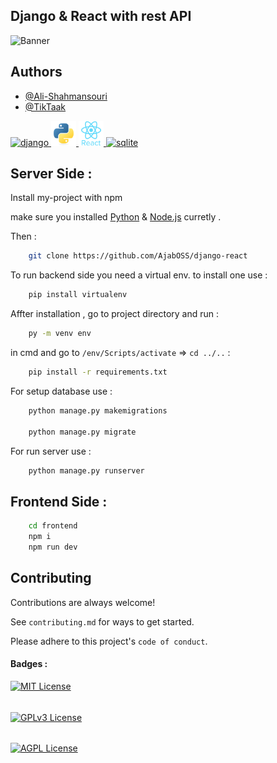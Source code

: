 
## Django & React with rest API
![Banner](https://i.ibb.co/gPcpKg2/django-react-header-51a983c82dcb.png)


## Authors

- [@Ali-Shahmansouri](https://github.com/Ali-Shahmansouri)
- [@TikTaak](https://www.github.com/tiktaak)


<p align="left"> <a href="https://www.python.org" target="_blank" rel="noreferrer"> <img src="https://cdn.worldvectorlogo.com/logos/django.svg" alt="django" width="40" height="40"/>
<img src="https://raw.githubusercontent.com/devicons/devicon/master/icons/python/python-original.svg" alt="python" width="40" height="40"/> </a> <a href="https://reactjs.org/" target="_blank" rel="noreferrer"> <img src="https://raw.githubusercontent.com/devicons/devicon/master/icons/react/react-original-wordmark.svg" alt="react" width="40" height="40"/> </a> <a href="https://www.sqlite.org/" target="_blank" rel="noreferrer"> <img src="https://www.vectorlogo.zone/logos/sqlite/sqlite-icon.svg" alt="sqlite" width="40" height="40"/> </a> </p>

## Server Side :

Install my-project with npm

make sure you installed [Python](https://www.python.org/) & [Node.js](https://nodejs.org/en) curretly . 

Then :
```bash
    git clone https://github.com/AjabOSS/django-react
```

To run backend side you need a virtual env. to install one use :
```bash
    pip install virtualenv
```
Affter installation , go to project directory and run :

```bash 
    py -m venv env
```
in cmd and go to  ```/env/Scripts/activate``` => ```cd ../..```  :

```bash
    pip install -r requirements.txt
```
For setup database use :
```bash
    python manage.py makemigrations

    python manage.py migrate
```
For run server use :
```bash
    python manage.py runserver
```

## Frontend Side :


```bash
    cd frontend
    npm i
    npm run dev
```


## Contributing

Contributions are always welcome!

See `contributing.md` for ways to get started.

Please adhere to this project's `code of conduct`.


#### Badges :

[![MIT License](https://img.shields.io/badge/License-MIT-green.svg)](https://choosealicense.com/licenses/mit/)
######
[![GPLv3 License](https://img.shields.io/badge/License-GPL%20v3-yellow.svg)](https://opensource.org/licenses/)
######
[![AGPL License](https://img.shields.io/badge/license-AGPL-blue.svg)](http://www.gnu.org/licenses/agpl-3.0)


